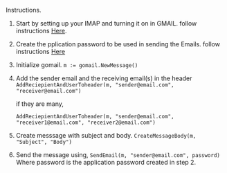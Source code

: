 Instructions.

1. Start by setting up your IMAP and turning it on in GMAIL.
follow instructions <a href="https://support.google.com/a/answer/9003945#imap_gmail&zippy=%2Cstep-turn-on-imap-in-gmail
">Here</a>.

2. Create the pplication password to be used in sending the Emails.
follow instructions <a href="https://support.google.com/mail/answer/185833">Here</a>

3. Initialize gomail. 
    ```m := gomail.NewMessage()```

4. Add the sender email and the receiving email(s) in the header
    ```AddReciepientAndUserToheader(m, "sender@email.com", "receiver@email.com")```

    if they are many, 

    ```AddReciepientAndUserToheader(m, "sender@email.com", "receiver1@email.com", "receiver2@email.com")```

5. Create messsage with subject and body. 
    ```CreateMessageBody(m, "Subject", "Body")```

6. Send the message using, 
    ```SendEmail(m, "sender@email.com", password)``` 
    Where password is the application password created in step 2.
